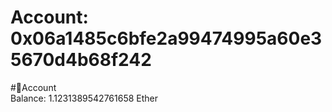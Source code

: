 
Account: 0x06a1485c6bfe2a99474995a60e35670d4b68f242
===================================================
  
#📜Account  
Balance: 1.1231389542761658 Ether